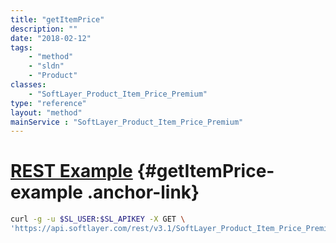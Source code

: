 ```yaml
---
title: "getItemPrice"
description: ""
date: "2018-02-12"
tags:
    - "method"
    - "sldn"
    - "Product"
classes:
    - "SoftLayer_Product_Item_Price_Premium"
type: "reference"
layout: "method"
mainService : "SoftLayer_Product_Item_Price_Premium"
---
```


# [REST Example](#getItemPrice-example) <a href="/article/rest/"><i class="fas fa-question"></i></a> {#getItemPrice-example .anchor-link} 
```bash
curl -g -u $SL_USER:$SL_APIKEY -X GET \
'https://api.softlayer.com/rest/v3.1/SoftLayer_Product_Item_Price_Premium/{SoftLayer_Product_Item_Price_PremiumID}/getItemPrice'
```
